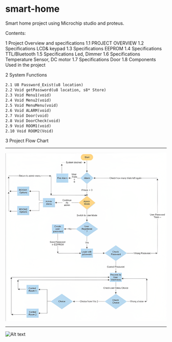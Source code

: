 # smart-home
Smart home project using Microchip studio and proteus.

Contents:

1 Project Overview and specifications
    1.1 PROJECT OVERVIEW
    1.2 Specifications LCD& keypad
    1.3 Specifications EEPROM
    1.4 Specifications TTL/Bluetooth
    1.5 Specifications Led, Dimmer
    1.6 Specifications Temperature Sensor, DC motor
    1.7 Specifications Door
    1.8 Components Used in the project

2 System Functions

    2.1 U8 Password_Exist(u8 location)
    2.2 Void getPassword(u8 location, s8* Store)
    2.3 Void Menu1(void)
    2.4 Void Menu2(void)
    2.5 Void MenuMenu(void)
    2.6 Void ALARM(void)
    2.7 Void Door(void)
    2.8 Void DoorCheck(void)
    2.9 Void ROOM1(void)
    2.10 Void ROOM2(Void)

3 Project Flow Chart
______________________________________________________________________________________

![Alt text](Updated%20Flow%20Chart.png)
______________________________________________________________________________________

![Alt text](c:/Users/Administrator/Desktop/Picture1.jpg)
